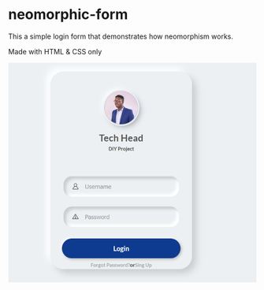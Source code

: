 # neomorphic-form
This a simple login form that demonstrates how neomorphism works.

Made with HTML & CSS only


![](img/Screenshot.png)
